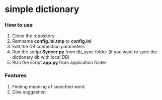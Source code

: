 # simple dictionary

### How to use
1. Clone the repository
2. Remname **config.ini.tmp** to **config.ini**
3. Edit the DB connection parameters
4. Run the script **Syncer.py** from db_sync folder (if you want to sync the dictionary db with local DB)
5. RUn the script **app.py** from application folder

### Features
1. Finding meaning of searched word
2. Give suggestion